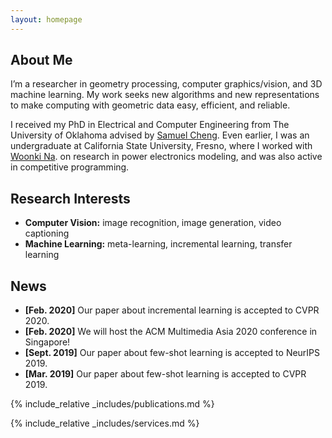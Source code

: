 ```yaml
---
layout: homepage
---
```


## About Me

I’m a researcher in geometry processing, computer graphics/vision, and 3D machine learning. My work seeks new algorithms and new representations to make computing with geometric data easy, efficient, and reliable.

I received my PhD in Electrical and Computer Engineering from The University of Oklahoma advised by <a href="https://samuelcheng.us/index.html" class="prof-link" target="_blank">
Samuel Cheng</a>. Even earlier, I was an undergraduate at California State University, Fresno, where I worked with <a href="https://engineering.fresnostate.edu/about/directory/ece/na-woonki.html" class="prof-link" target="_blank">Woonki Na</a>. on research in power electronics modeling, and was also active in competitive programming.




## Research Interests

- **Computer Vision:** image recognition, image generation, video captioning
- **Machine Learning:** meta-learning, incremental learning, transfer learning

## News

- **[Feb. 2020]** Our paper about incremental learning is accepted to CVPR 2020.
- **[Feb. 2020]** We will host the ACM Multimedia Asia 2020 conference in Singapore!
- **[Sept. 2019]** Our paper about few-shot learning is accepted to NeurIPS 2019.
- **[Mar. 2019]** Our paper about few-shot learning is accepted to CVPR 2019.

{% include_relative _includes/publications.md %}

{% include_relative _includes/services.md %}
